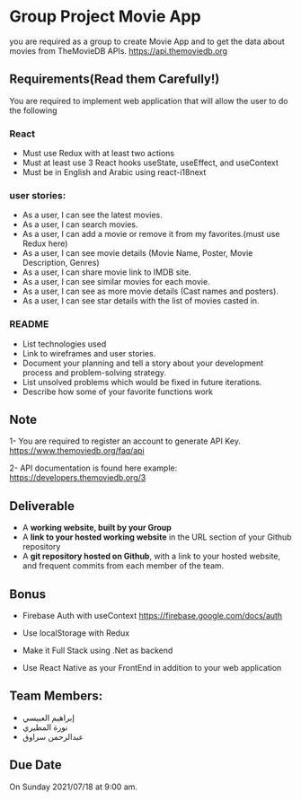 
# Group Project Movie App

you are required as a group to create Movie App and to get the data about movies from TheMovieDB APIs.
https://api.themoviedb.org


## Requirements(Read them Carefully!)

You are required to implement web application that will allow the user to do the following

### React
- Must use Redux with at least two actions
- Must at least use 3 React hooks useState, useEffect, and useContext
- Must be in English and Arabic using react-i18next

### user stories:
- As a user, I can see the latest movies.
- As a user, I can search movies.
- As a user, I can add a movie or remove it from my favorites.(must use Redux here)
- As a user, I can see movie details (Movie Name, Poster, Movie Description, Genres)
- As a user, I can share movie link to IMDB site.
- As a user, I can see similar movies for each movie.
- As a user, I can see as more movie details (Cast names and posters).
- As a user, I can see star details with the list of movies casted in.

### README
- List technologies used
- Link to wireframes and user stories.
- Document your planning and tell a story about your development process and problem-solving strategy.
- List unsolved problems which would be fixed in future iterations.
- Describe how some of your favorite functions work

## Note

1- You are required to register an account to generate API Key. https://www.themoviedb.org/faq/api

2- API documentation is found here example: https://developers.themoviedb.org/3

## Deliverable 
- A **working website, built by your Group**
- A **link to your hosted working website** in the URL section of your Github repository
- A **git repository hosted on Github**, with a link to your hosted website, and frequent commits from each member of the team.

## Bonus 

- Firebase Auth with useContext https://firebase.google.com/docs/auth

- Use localStorage with Redux

- Make it Full Stack using .Net as backend
- Use React Native as your FrontEnd in addition to your web application

## Team Members:
- إبراهيم العبيسي
- نورة المطيري
- عبدالرحمن سراوق

## Due Date

On Sunday 2021/07/18 at 9:00 am.

